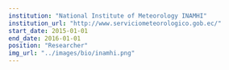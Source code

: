 ```yaml
---
institution: "National Institute of Meteorology INAMHI"
institution_url: "http://www.serviciometeorologico.gob.ec/"
start_date: 2015-01-01
end_date: 2016-01-01
position: "Researcher"
img_url: "../images/bio/inamhi.png"
---
```

